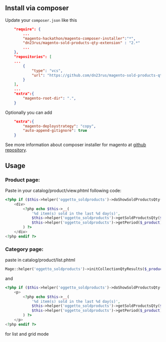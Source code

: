 ## Install via composer

Update your `composer.json` like this

```JSON
    "require": {
        ...
        "magento-hackathon/magento-composer-installer":"*",
        "dn23rus/magento-sold-products-qty-extension" : "2.*"
        ...
    },
    "repositories": [
    ...
        {
            "type": "vcs",
            "url": "https://github.com/dn23rus/magento-sold-products-qty-extension"
        }
    ],
    ...
    "extra":{
        "magento-root-dir": ".",
    }
```

Optionally you can add

```JSON
    "extra":{
        "magento-deploystrategy": "copy",
        "auto-append-gitignore": true
    }
```

See more information about composer installer for magento at [github repository](https://github.com/magento-hackathon/magento-composer-installer/blob/master/README.md).

## Usage

### Product page:

Paste in your catalog/product/view.phtml following code:

```php
<?php if ($this->helper('oggetto_soldproducts')->doShowSoldProductsQty($_product)): ?>
    <div>
        <?php echo $this->__(
            '%d item(s) sold in the last %d day(s)',
            $this->helper('oggetto_soldproducts')->getSoldProductsQty($_product),
            $this->helper('oggetto_soldproducts')->getPeriod($_product)
        ) ?>
    </div>
<?php endif ?>
```

### Category page:

paste in catalog/product/list.phtml

```php
Mage::helper('oggetto_soldproducts')->initCollectionQtyResults($_productCollection);
```

and

```php
<?php if ($this->helper('oggetto_soldproducts')->doShowSoldProductsQty($_product, true)): ?>
    <p>
        <?php echo $this->__(
            '%d item(s) sold in the last %d day(s)',
            $this->helper('oggetto_soldproducts')->getSoldProductsQty($_product, true),
            $this->helper('oggetto_soldproducts')->getPeriod($_product)
        ) ?>
    </p>
<?php endif ?>
```
for list and grid mode
